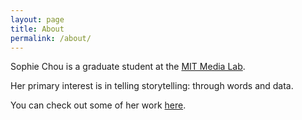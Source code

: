 ```yaml
---
layout: page
title: About
permalink: /about/
---
```


Sophie Chou is a graduate student at the [MIT Media Lab](https://www.media.mit.edu/).

Her primary interest is in telling storytelling: through words and data.

You can check out some of her work [here](http://sophiechou.com).